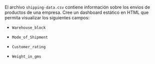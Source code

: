 El archivo `shipping-data.csv` contiene información sobre los envios de productos de una empresa. Cree un dashboard estático en HTML que permita visualizar los siguientes campos:

* `Warehouse_block`

* `Mode_of_Shipment`

* `Customer_rating`

* `Weight_in_gms`

